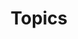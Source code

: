 ---
title: Topics
layout: "search"
url: "/tags"
summary: List of Swifty Code's topics
menu:
  main:
    name: Topics
    weight: 1
---